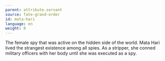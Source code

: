 ```yaml
---
parent: attribute.servant
source: fate-grand-order
id: mata-hari
language: en
weight: 0
---
```


The female spy that was active on the hidden side of the world.
Mata Hari lived the strangest existence among all spies.
As a stripper, she conned military officers with her body until she was executed as a spy.

